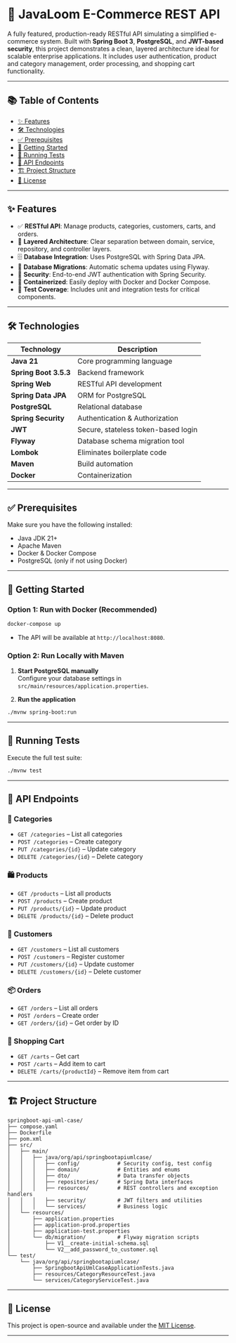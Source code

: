 # 🛒  JavaLoom E-Commerce REST API

A fully featured, production-ready RESTful API simulating a simplified e-commerce system. Built with **Spring Boot 3**, **PostgreSQL**, and **JWT-based security**, this project demonstrates a clean, layered architecture ideal for scalable enterprise applications. It includes user authentication, product and category management, order processing, and shopping cart functionality.

---

## 📚 Table of Contents

- [✨ Features](#-features)  
- [🛠 Technologies](#-technologies)  
- [✅ Prerequisites](#-prerequisites)  
- [🚀 Getting Started](#-getting-started)  
- [🧪 Running Tests](#-running-tests)  
- [📡 API Endpoints](#-api-endpoints)  
- [🏗️ Project Structure](#-project-structure)  
- [📄 License](#-license)

---

## ✨ Features

- ✅ **RESTful API**: Manage products, categories, customers, carts, and orders.  
- 🧱 **Layered Architecture**: Clear separation between domain, service, repository, and controller layers.  
- 🗄 **Database Integration**: Uses PostgreSQL with Spring Data JPA.  
- 🧬 **Database Migrations**: Automatic schema updates using Flyway.  
- 🔐 **Security**: End-to-end JWT authentication with Spring Security.  
- 🐳 **Containerized**: Easily deploy with Docker and Docker Compose.  
- 🧪 **Test Coverage**: Includes unit and integration tests for critical components.  

---

## 🛠 Technologies

| Technology       | Description                              |
|------------------|------------------------------------------|
| **Java 21**       | Core programming language                |
| **Spring Boot 3.5.3** | Backend framework                     |
| **Spring Web**    | RESTful API development                  |
| **Spring Data JPA** | ORM for PostgreSQL                    |
| **PostgreSQL**    | Relational database                      |
| **Spring Security** | Authentication & Authorization         |
| **JWT**           | Secure, stateless token-based login      |
| **Flyway**        | Database schema migration tool           |
| **Lombok**        | Eliminates boilerplate code              |
| **Maven**         | Build automation                         |
| **Docker**        | Containerization                         |

---

## ✅ Prerequisites

Make sure you have the following installed:

- Java JDK 21+
- Apache Maven
- Docker & Docker Compose
- PostgreSQL (only if not using Docker)

---

## 🚀 Getting Started

### Option 1: Run with Docker (Recommended)

```bash
docker-compose up
```

- The API will be available at `http://localhost:8080`.

### Option 2: Run Locally with Maven

1. **Start PostgreSQL manually**  
   Configure your database settings in `src/main/resources/application.properties`.

2. **Run the application**

```bash
./mvnw spring-boot:run
```

---

## 🧪 Running Tests

Execute the full test suite:

```bash
./mvnw test
```

---

## 📡 API Endpoints

### 🔖 Categories

- `GET /categories` – List all categories  
- `POST /categories` – Create category  
- `PUT /categories/{id}` – Update category  
- `DELETE /categories/{id}` – Delete category  

### 🛍️ Products

- `GET /products` – List all products  
- `POST /products` – Create product  
- `PUT /products/{id}` – Update product  
- `DELETE /products/{id}` – Delete product  

### 👤 Customers

- `GET /customers` – List all customers  
- `POST /customers` – Register customer  
- `PUT /customers/{id}` – Update customer  
- `DELETE /customers/{id}` – Delete customer  

### 📦 Orders

- `GET /orders` – List all orders  
- `POST /orders` – Create order  
- `GET /orders/{id}` – Get order by ID  

### 🛒 Shopping Cart

- `GET /carts` – Get cart  
- `POST /carts` – Add item to cart  
- `DELETE /carts/{productId}` – Remove item from cart  

---

## 🏗️ Project Structure

```
springboot-api-uml-case/
├── compose.yaml
├── Dockerfile
├── pom.xml
├── src/
│   ├── main/
│   │   ├── java/org/api/springbootapiumlcase/
│   │   │   ├── config/            # Security config, test config
│   │   │   ├── domain/            # Entities and enums
│   │   │   ├── dto/               # Data transfer objects
│   │   │   ├── repositories/      # Spring Data interfaces
│   │   │   ├── resources/         # REST controllers and exception handlers
│   │   │   ├── security/          # JWT filters and utilities
│   │   │   └── services/          # Business logic
│   └── resources/
│       ├── application.properties
│       ├── application-prod.properties
│       ├── application-test.properties
│       └── db/migration/          # Flyway migration scripts
│           ├── V1__create-initial-schema.sql
│           └── V2__add_password_to_customer.sql
└── test/
    └── java/org/api/springbootapiumlcase/
        ├── SpringbootApiUmlCaseApplicationTests.java
        ├── resources/CategoryResourceTest.java
        └── services/CategoryServiceTest.java
```

---

## 📄 License

This project is open-source and available under the [MIT License](LICENSE).

---

